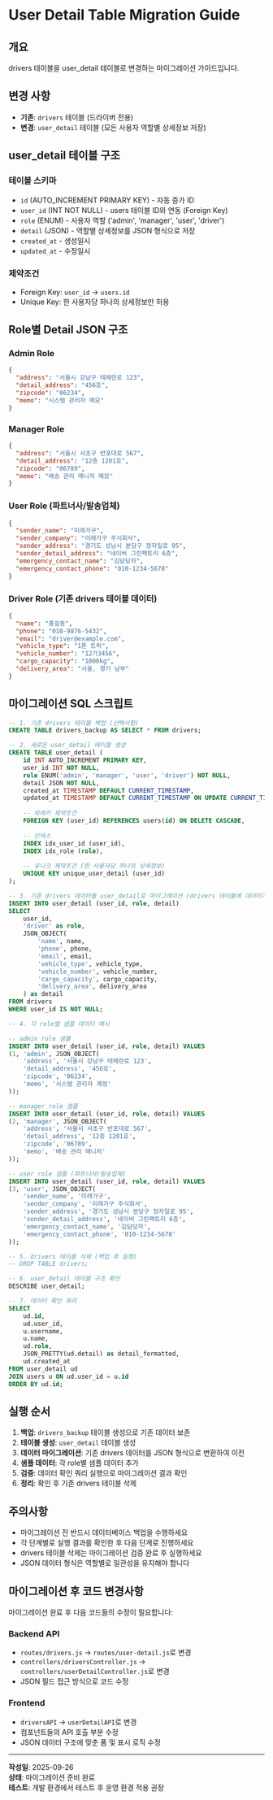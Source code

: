 # User Detail Table Migration Guide

## 개요
drivers 테이블을 user_detail 테이블로 변경하는 마이그레이션 가이드입니다.

## 변경 사항
- **기존**: `drivers` 테이블 (드라이버 전용)
- **변경**: `user_detail` 테이블 (모든 사용자 역할별 상세정보 저장)

## user_detail 테이블 구조

### 테이블 스키마
- `id` (AUTO_INCREMENT PRIMARY KEY) - 자동 증가 ID
- `user_id` (INT NOT NULL) - users 테이블 ID와 연동 (Foreign Key)
- `role` (ENUM) - 사용자 역할 ('admin', 'manager', 'user', 'driver')
- `detail` (JSON) - 역할별 상세정보를 JSON 형식으로 저장
- `created_at` - 생성일시
- `updated_at` - 수정일시

### 제약조건
- Foreign Key: `user_id` → `users.id`
- Unique Key: 한 사용자당 하나의 상세정보만 허용

## Role별 Detail JSON 구조

### Admin Role
```json
{
  "address": "서울시 강남구 테헤란로 123",
  "detail_address": "456호",
  "zipcode": "06234",
  "memo": "시스템 관리자 메모"
}
```

### Manager Role  
```json
{
  "address": "서울시 서초구 반포대로 567",
  "detail_address": "12층 1201호", 
  "zipcode": "06789",
  "memo": "배송 관리 매니저 메모"
}
```

### User Role (파트너사/발송업체)
```json
{
  "sender_name": "미래가구",
  "sender_company": "미래가구 주식회사",
  "sender_address": "경기도 성남시 분당구 정자일로 95",
  "sender_detail_address": "네이버 그린팩토리 6층",
  "emergency_contact_name": "김담당자", 
  "emergency_contact_phone": "010-1234-5678"
}
```

### Driver Role (기존 drivers 테이블 데이터)
```json
{
  "name": "홍길동",
  "phone": "010-9876-5432",
  "email": "driver@example.com",
  "vehicle_type": "1톤 트럭",
  "vehicle_number": "12가3456",
  "cargo_capacity": "1000kg",
  "delivery_area": "서울, 경기 남부"
}
```

## 마이그레이션 SQL 스크립트

```sql
-- 1. 기존 drivers 테이블 백업 (선택사항)
CREATE TABLE drivers_backup AS SELECT * FROM drivers;

-- 2. 새로운 user_detail 테이블 생성
CREATE TABLE user_detail (
    id INT AUTO_INCREMENT PRIMARY KEY,
    user_id INT NOT NULL,
    role ENUM('admin', 'manager', 'user', 'driver') NOT NULL,
    detail JSON NOT NULL,
    created_at TIMESTAMP DEFAULT CURRENT_TIMESTAMP,
    updated_at TIMESTAMP DEFAULT CURRENT_TIMESTAMP ON UPDATE CURRENT_TIMESTAMP,
    
    -- 외래키 제약조건
    FOREIGN KEY (user_id) REFERENCES users(id) ON DELETE CASCADE,
    
    -- 인덱스
    INDEX idx_user_id (user_id),
    INDEX idx_role (role),
    
    -- 유니크 제약조건 (한 사용자당 하나의 상세정보)
    UNIQUE KEY unique_user_detail (user_id)
);

-- 3. 기존 drivers 데이터를 user_detail로 마이그레이션 (drivers 테이블에 데이터가 있는 경우)
INSERT INTO user_detail (user_id, role, detail)
SELECT 
    user_id,
    'driver' as role,
    JSON_OBJECT(
        'name', name,
        'phone', phone,
        'email', email,
        'vehicle_type', vehicle_type,
        'vehicle_number', vehicle_number,
        'cargo_capacity', cargo_capacity,
        'delivery_area', delivery_area
    ) as detail
FROM drivers
WHERE user_id IS NOT NULL;

-- 4. 각 role별 샘플 데이터 예시

-- admin role 샘플
INSERT INTO user_detail (user_id, role, detail) VALUES 
(1, 'admin', JSON_OBJECT(
    'address', '서울시 강남구 테헤란로 123',
    'detail_address', '456호',
    'zipcode', '06234',
    'memo', '시스템 관리자 계정'
));

-- manager role 샘플
INSERT INTO user_detail (user_id, role, detail) VALUES 
(2, 'manager', JSON_OBJECT(
    'address', '서울시 서초구 반포대로 567',
    'detail_address', '12층 1201호',
    'zipcode', '06789',
    'memo', '배송 관리 매니저'
));

-- user role 샘플 (파트너사/발송업체)
INSERT INTO user_detail (user_id, role, detail) VALUES 
(3, 'user', JSON_OBJECT(
    'sender_name', '미래가구',
    'sender_company', '미래가구 주식회사',
    'sender_address', '경기도 성남시 분당구 정자일로 95',
    'sender_detail_address', '네이버 그린팩토리 6층',
    'emergency_contact_name', '김담당자',
    'emergency_contact_phone', '010-1234-5678'
));

-- 5. drivers 테이블 삭제 (백업 후 실행)
-- DROP TABLE drivers;

-- 6. user_detail 테이블 구조 확인
DESCRIBE user_detail;

-- 7. 데이터 확인 쿼리
SELECT 
    ud.id,
    ud.user_id,
    u.username,
    u.name,
    ud.role,
    JSON_PRETTY(ud.detail) as detail_formatted,
    ud.created_at
FROM user_detail ud
JOIN users u ON ud.user_id = u.id
ORDER BY ud.id;
```

## 실행 순서

1. **백업**: `drivers_backup` 테이블 생성으로 기존 데이터 보존
2. **테이블 생성**: `user_detail` 테이블 생성
3. **데이터 마이그레이션**: 기존 drivers 데이터를 JSON 형식으로 변환하여 이전
4. **샘플 데이터**: 각 role별 샘플 데이터 추가
5. **검증**: 데이터 확인 쿼리 실행으로 마이그레이션 결과 확인
6. **정리**: 확인 후 기존 drivers 테이블 삭제

## 주의사항

- 마이그레이션 전 반드시 데이터베이스 백업을 수행하세요
- 각 단계별로 실행 결과를 확인한 후 다음 단계로 진행하세요
- drivers 테이블 삭제는 마이그레이션 검증 완료 후 실행하세요
- JSON 데이터 형식은 역할별로 일관성을 유지해야 합니다

## 마이그레이션 후 코드 변경사항

마이그레이션 완료 후 다음 코드들의 수정이 필요합니다:

### Backend API
- `routes/drivers.js` → `routes/user-detail.js`로 변경
- `controllers/driversController.js` → `controllers/userDetailController.js`로 변경
- JSON 필드 접근 방식으로 코드 수정

### Frontend
- `driversAPI` → `userDetailAPI`로 변경
- 컴포넌트들의 API 호출 부분 수정
- JSON 데이터 구조에 맞춘 폼 및 표시 로직 수정

---

**작성일**: 2025-09-26  
**상태**: 마이그레이션 준비 완료  
**테스트**: 개발 환경에서 테스트 후 운영 환경 적용 권장